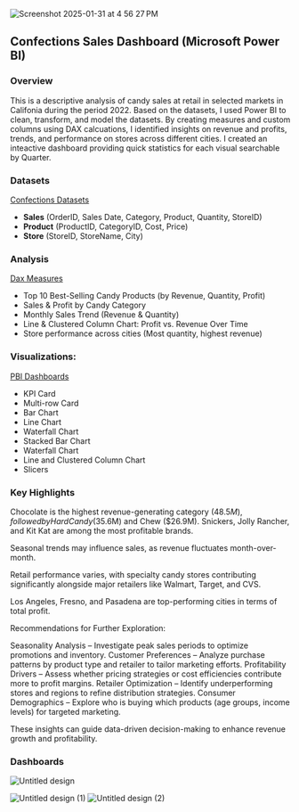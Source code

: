 
![Screenshot 2025-01-31 at 4 56 27 PM](https://github.com/user-attachments/assets/8f396ef7-d2bc-4dc4-bb09-ff2e8c5e58ab)



## Confections Sales Dashboard (Microsoft Power BI) 
### Overview  

This is a descriptive analysis of candy sales at retail in selected markets in Califonia during the period 2022. Based on the datasets,  I used Power BI to clean, transform, and model the datasets. By creating measures and custom columns using DAX calcuations, I identified insights on revenue and profits, trends, and performance on stores across different cities. I created an inteactive dashboard providing quick statistics for each visual searchable by Quarter.  

### Datasets 
[Confections Datasets](https://www.kaggle.com/datasets/maggieakarn/candy-sales-in-california/settings)
- **Sales** (OrderID, Sales Date, Category, Product, Quantity, StoreID)
- **Product** (ProductID, CategoryID, Cost, Price)
- **Store** (StoreID, StoreName, City)


### Analysis   
[Dax Measures](DAX_confections.md) 
- Top 10 Best-Selling Candy Products (by Revenue, Quantity, Profit)
- Sales & Profit by Candy Category
- Monthly Sales Trend (Revenue & Quantity)
- Line & Clustered Column Chart: Profit vs. Revenue Over Time
- Store performance across cities (Most quantity, highest revenue)

### Visualizations:

[PBI Dashboards](CandySales.pbix)
- KPI Card
- Multi-row Card
- Bar Chart
- Line Chart
- Waterfall Chart
- Stacked Bar Chart
- Waterfall Chart
- Line and Clustered Column Chart
- Slicers
 
### Key Highlights

Chocolate is the highest revenue-generating category ($48.5M), followed by Hard Candy ($35.6M) and Chew ($26.9M).
Snickers, Jolly Rancher, and Kit Kat are among the most profitable brands.


Seasonal trends may influence sales, as revenue fluctuates month-over-month.


Retail performance varies, with specialty candy stores contributing significantly alongside major retailers like Walmart, Target, and CVS.


Los Angeles, Fresno, and Pasadena are top-performing cities in terms of total profit.


Recommendations for Further Exploration:


Seasonality Analysis – Investigate peak sales periods to optimize promotions and inventory.
Customer Preferences – Analyze purchase patterns by product type and retailer to tailor marketing efforts.
Profitability Drivers – Assess whether pricing strategies or cost efficiencies contribute more to profit margins.
Retailer Optimization – Identify underperforming stores and regions to refine distribution strategies.
Consumer Demographics – Explore who is buying which products (age groups, income levels) for targeted marketing.


These insights can guide data-driven decision-making to enhance revenue growth and profitability.


### Dashboards
![Untitled design](https://github.com/user-attachments/assets/9b99a1e9-2219-4d50-b42a-3ae745e437a5)

![Untitled design (1)](https://github.com/user-attachments/assets/2ef0457f-28ac-4013-aa46-fefe93038d65)
![Untitled design (2)](https://github.com/user-attachments/assets/a619d7b5-307d-43e0-af18-30ed9f140a58)

